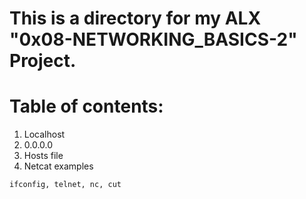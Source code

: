 # This is a directory for my ALX "0x08-NETWORKING_BASICS-2" Project.

# Table of contents:

1. Localhost
2. 0.0.0.0
3. Hosts file
4. Netcat examples

`ifconfig, telnet, nc, cut`

